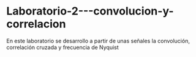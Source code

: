 # Laboratorio-2---convolucion-y-correlacion
En este laboratorio se desarrollo a partir de unas señales la convolución, correlación cruzada y frecuencia de Nyquist 

